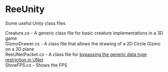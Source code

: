 # ReeUnity
Some useful Unity class files

Creature.cs - A generic class file for basic creature implementations in a 3D game  
GizmoDrawer.cs - A class file that allows the drawing of a 2D Circle Gizmo on a 3D plane  
ReeUNetPacket.cs - A class file for [bypassing the generic data type restriction in UNet](https://forum.unity.com/threads/how-to-sendmessage-list-custom-class.356941/#post-2326179)  
ShowFPS.cs - Shows the FPS
